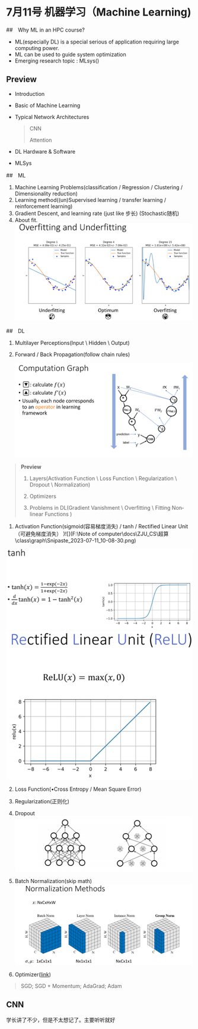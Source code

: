# 7月11号 机器学习（Machine Learning)

##　Why ML in an HPC course?

* ML(especially DL) is a special serious of application requiring large computing power.
* ML can be used to guide system optimization
* Emerging research topic : MLsys()



## Preview

* Introduction

* Basic of Machine Learning

* Typical Network Architectures

  > CNN
  >
  > Attention

* DL Hardware & Software
* MLSys

##　ML

1. Machine Learning Problems(classification / Regression / Clustering / Dimensionality reduction)
2. Learning method((un)Supervised learning / transfer learning / reinforcement learning)
3. Gradient Descent, and learning rate (just like 步长) (Stochastic随机)
4. About fit.![](graph\Snipaste_2023-07-11_09-53-02.png)







##　DL

1. Multilayer Perceptions(Input \ Hidden \ Output)

2. Forward / Back Propagation(follow chain rules)

   ![](graph\Snipaste_2023-07-11_10-04-44.png)



> **Preview**
>
> 1. Layers(Activation Function \ Loss Function \ Regularization \ Dropout \ Normalization)
>
> 2. Optimizers
>
> 3. Problems in DL(Gradient Vanishment \ Overfitting \ Fitting Non‐linear Functions )

1. Activation Function(sigmoid(容易梯度消失) / tanh / Rectified Linear Unit（可避免梯度消失） )![](F:\Note of computer\docs\ZJU_CS\超算\class\graph\Snipaste_2023-07-11_10-08-30.png)

<img src="graph\Snipaste_2023-07-11_10-09-17.png" style="zoom: 67%;" />

<img src="graph\Snipaste_2023-07-11_10-10-58.png" style="zoom: 50%;" />

2. Loss Function(•Cross Entropy / Mean Square Error)
3. Regularization(正则化)
4. Dropout![](graph\Snipaste_2023-07-11_10-15-56.png)

5. Batch Normalization(skip math)![](graph\Snipaste_2023-07-11_10-20-07.png)
6. Optimizer([link](https://distill.pub/2017/momentum/))

> SGD; SGD + Momentum; AdaGrad; Adam



## CNN

学长讲了不少，但是不太想记了。主要听听就好
